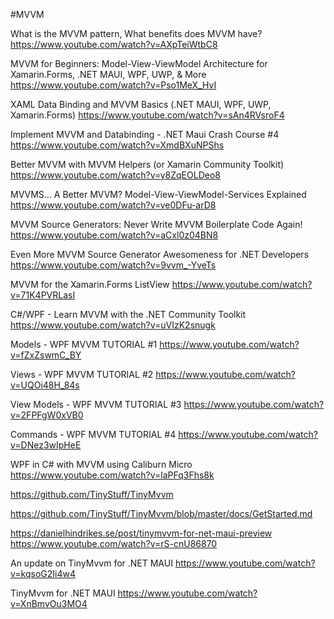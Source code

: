 #MVVM

What is the MVVM pattern, What benefits does MVVM have?
https://www.youtube.com/watch?v=AXpTeiWtbC8

MVVM for Beginners: Model-View-ViewModel Architecture for Xamarin.Forms, .NET MAUI, WPF, UWP, & More
https://www.youtube.com/watch?v=Pso1MeX_HvI

XAML Data Binding and MVVM Basics (.NET MAUI, WPF, UWP, Xamarin.Forms)
https://www.youtube.com/watch?v=sAn4RVsroF4

Implement MVVM and Databinding - .NET Maui Crash Course #4
https://www.youtube.com/watch?v=XmdBXuNPShs

Better MVVM with MVVM Helpers (or Xamarin Community Toolkit)
https://www.youtube.com/watch?v=y8ZqEOLDeo8

MVVMS... A Better MVVM? Model-View-ViewModel-Services Explained
https://www.youtube.com/watch?v=ve0DFu-arD8

MVVM Source Generators: Never Write MVVM Boilerplate Code Again!
https://www.youtube.com/watch?v=aCxl0z04BN8

Even More MVVM Source Generator Awesomeness for .NET Developers
https://www.youtube.com/watch?v=9vvm_-YveTs

MVVM for the Xamarin.Forms ListView
https://www.youtube.com/watch?v=71K4PVRLasI

C#/WPF - Learn MVVM with the .NET Community Toolkit
https://www.youtube.com/watch?v=uVIzK2snugk

Models - WPF MVVM TUTORIAL #1
https://www.youtube.com/watch?v=fZxZswmC_BY

Views - WPF MVVM TUTORIAL #2
https://www.youtube.com/watch?v=UQOi48H_84s

View Models - WPF MVVM TUTORIAL #3
https://www.youtube.com/watch?v=2FPFgW0xVB0

Commands - WPF MVVM TUTORIAL #4
https://www.youtube.com/watch?v=DNez3wIpHeE

WPF in C# with MVVM using Caliburn Micro
https://www.youtube.com/watch?v=laPFq3Fhs8k





https://github.com/TinyStuff/TinyMvvm

https://github.com/TinyStuff/TinyMvvm/blob/master/docs/GetStarted.md

https://danielhindrikes.se/post/tinymvvm-for-net-maui-preview
https://www.youtube.com/watch?v=rS-cnU86870

An update on TinyMvvm for .NET MAUI
https://www.youtube.com/watch?v=kqsoG2Ii4w4

TinyMvvm for .NET MAUI
https://www.youtube.com/watch?v=XnBmvOu3MO4